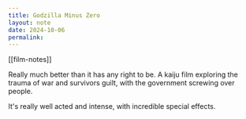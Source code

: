 ```yaml
---
title: Godzilla Minus Zero
layout: note
date: 2024-10-06
permalink:
---
```

[[film-notes]]

Really much better than it has any right to be. A kaiju film exploring the trauma of war and survivors guilt, with the government screwing over people. 

It's really well acted and intense, with incredible special effects. 
